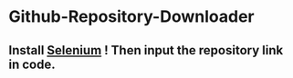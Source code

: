 # Github-Repository-Downloader
## Install [Selenium](https://pypi.org/project/selenium/) ! Then input the repository link in code. 
